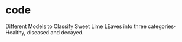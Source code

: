 # code

Different Models to Classify Sweet Lime LEaves into three categories- Healthy, diseased and decayed.
